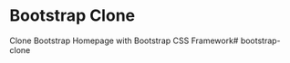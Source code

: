 # Bootstrap Clone

Clone Bootstrap Homepage with Bootstrap CSS Framework#   b o o t s t r a p - c l o n e  
 